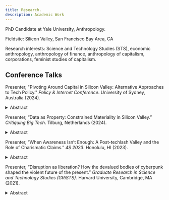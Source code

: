 ```yaml
---
title: Research.
description: Academic Work
---
```

<div class="negative-margin"></div>

PhD Candidate at Yale University, Anthropology. 

Fieldsite: Silicon Valley, San Francisco Bay Area, CA

Research interests: Science and Technology Studies (STS), economic anthropology, anthropology of finance, anthropology of capitalism, corporations, feminist studies of capitalism. 

## Conference Talks

Presenter, "Pivoting Around Capital in Silicon Valley: Alternative Approaches to Tech Policy." _Policy & Internet Conference_. University of Sydney, Australia (2024). 

<details class="margin-bottom-lg">
<summary><span class="pointer text-xs">Abstract</span></summary>
<p class="text-xs">
Many approaches to tech policy scramble to address new company products, technological innovations, and corporate scandals. In the 2010s, the U.S. government responded to the Cambridge Analytica data scandal by organizing inquiries into Facebook’s privacy practices, while scholars produced work aimed at uncovering bias in algorithms, social media’s impacts on sociality, and labor abuses on digital platforms. But as the influence of Big Tech continues to expand despite these investigations and new hype around AI has produced inquiries into AI-specific policies, this paper asks: is this approach of tech-specific critique and policy the best strategy for broad-scale change? Using empirical examples from ethnographic research conducted in Silicon Valley between 2022 and 2024, this paper explores the foundational role of venture capital financing in shaping corporate decision-making and outcomes across the industry. As speculative financial models create the incentives for hyper growth-oriented corporate strategies, these financial structures connect Silicon Valley to much wider processes of financialization that contribute to increasing inequality and the consolidation of wealth on a global scale. I draw on participant observation at a data analytics company in San Francisco to trace how finance capital shapes the inner-workings of corporate strategies rather than tech-specific policy or technical considerations. This ethnographic analysis demonstrates how industry actors pivot around capital in order to survive, directed by structural conditions rather than technology-related motivations. While focusing on the external impacts of corporate products generates the stakes of critical research, this paper advocates for studying the inner-workings of the industry in order to better identify the root causes of harmful externalities. It may be that the best approach to “good internet policy” doesn’t direct attention towards information technology or digital platforms at all, but rather addresses the underlying financial systems that consolidate wealth and continue to shape the direction of corporate products.
</p>
</details>

Presenter, “Data as Property: Constrained Materiality in Silicon Valley.” _Critiquing Big Tech_. Tilburg, Netherlands (2024).

<details class="margin-bottom-lg">
<summary><span class="pointer text-xs">Abstract</span></summary>
<p class="text-xs">  
This ethnographic project examines a post-techlash Silicon Valley through two, interconnected scales—the worker and the corporation—examining how material dependencies and economic relations at the level of the worker enact reinforcing logics that reproduce corporate projects. Building on scholarship that connects the industry’s contemporary data collection practices to the property logics developed through histories of settler colonialism (Barbrook & Cameron, 1996; Couldry & Mejias,  2019; Zuboff, 2018), this project follows property as a foundational relation that shapes the structure of corporate technology platforms and their extractive outputs. At the level of the worker, I spent time in the homes and thirdspaces of corporate employees to trace how the property expectations of nuclear families and home ownership motivate and normalize their participation in corporate data practices. At the corporate level, I draw on participant observation at a data analytics company in San Francisco to trace how extractive data collection is transformed into mundane corporate tasks that defy critical engagement in the corporate context. This project draws together these two scales to point towards property as a foundational aspect of maintaining relational structures of inequality, offering a new locus for addressing the harms of Big Tech.
</p>
</details>

Presenter, “When Awareness Isn’t Enough: A Post-techlash Valley and the Role of Charismatic Claims.” _4S 2023_. Honolulu, HI (2023).

<details class="margin-bottom-lg">
<summary><span class="pointer text-xs">Abstract</span></summary>
<p class="text-xs">
UX roles have been increasingly integrated into the corporate development of new technologies in Silicon Valley over the past few decades, with practitioners often utilizing terms like “human-centered” and appealing to humanistic concerns to characterize their work. Companies have also adopted humanistic language, which shows up in IPO documents, public marketing campaigns, and career landing pages for highly compensated roles (Facebook, Inc. 2013; Facebook, Inc. 2019; Google, Inc. 2004; Lyft, Inc. 2021). Critical academic work has deconstructed these claims of humanistic benefits and shown how language about human-centered practices helps redirect political contestation into projects of corporation expansion, and since 2018 the industry has undergone a public reckoning with its role in the production of harm related to the widespread adoption of corporate tech products (Irani 2019; Zuboff 2019; Benjamin 2019; Eubanks 2018). Given this critical academic work as well as public awareness of harms connected to corporate products stemming from Silicon Valley activities, this paper utilizes ethnographic work in the San Francisco Bay Area conducted in the aftermath of the techlash to explore how highly paid actors narrate and understand their ongoing participation in an industry connected to these critiques. By examining the lived experience of life in the bay area and corporate work, this paper offers preliminary thoughts about the limitations of awareness-only campaigns to create lasting change in light of broad, entrenched structures of power, and utilizes ethnographic observations of contemporary tech work in the bay area as a jumping off point for discussing alternative paths forward.
</p>
</details>

Presenter, “Disruption as liberation? How the devalued bodies of cyberpunk shaped the violent future of the present.” _Graduate Research in Science and Technology Studies (GRiSTS)_. Harvard University, Cambridge, MA (2021).

<details class="margin-bottom-lg">
<summary><span class="pointer text-xs">Abstract</span></summary>
<p class="text-xs">
In the 1980s, the literary genre “cyberpunk” became an inspirational touchstone for the newly collected technological workers of Silicon Valley. Fictional stories of networked existence promised a future in which fleshy bodies and all of their problems were transcended, mapping a path to liberation through interfacing with cyberspace technologies that leave the body behind. As fictional console cowboys who used technology to disrupt their attachments to bodily constraints and resist oppressive regimes became an aspirational model for self-described technologists, Silicon Valley workers came to understand their practices of disruption—applied to everything from bodies to business models—as core to the liberatory futures promised by new technologies. Disruption practices, however, have manifested as a cultivator of harm without accountability, perpetuated through imagining bodies as homogeneous objects that can and ought to be transcended. After tracing how key disability histories in the 20th century were obscured by cyberpunk narratives of technological cures, this paper will explore how a cyberpunk disdain for bodies made its way into Silicon Valley and became foundational to the global expansion of new technologies in the 21st century. In weaving together disability studies and STS, this paper looks at how Silicon Valley’s liberatory narratives are situated at the core of how harm has been mechanized and scaled up to global dimensions.

By looking at how Silicon Valley discourses about the social benefits of technological intervention draws from the justifications for medical interventionist approaches to disability, this paper argues that the spread of Silicon Valley technologies relies on ableist approaches to solving social problems and that peripheralizing disability perspectives contributes to the ongoing threat to bodies perpetuated by new technologies. By cripping the industry’s history and humanitarian claims, this paper draws on a politics of crip futurity to both unravel how a Silicon Valley imaginary about liberatory futures led to bodily violence and asks how this can problematize our understanding of the role of science and technology in a politics of recovery and building better futures in the wake of the current global pandemic.
</p>
</details>
